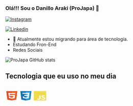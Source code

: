 ### Olá!!! Sou o Danillo Araki (ProJapa) 👋

[![Instagram](https://img.shields.io/badge/Instagram-E4405F?style=for-the-badge&logo=instagram&logoColor=white)](https://www.instagram.com/Danillo.araki/)

[![Linkedin](https://img.shields.io/badge/LinkedIn-0077B5?style=for-the-badge&logo=linkedin&logoColor=white)]((https://www.linkedin.com/in/danillo-araki-0ab26836/))

- 🔭 Atualmente estou migrando para área de tecnologia.
-  Estudando Fron-End
-  Redes Sociais 

![ProJapa GitHub stats](https://github-readme-stats.vercel.app/api?username=ProJapa&show_icons=true&theme=tokyonight)

## Tecnologia que eu uso no meu dia 
<div style="display: inline_block"><br>
  <img align="center" alt="Rafa-HTML" height="30" width="40" src="https://raw.githubusercontent.com/devicons/devicon/master/icons/html5/html5-original.svg">
  <img align="center" alt="Rafa-CSS" height="30" width="40" src="https://raw.githubusercontent.com/devicons/devicon/master/icons/css3/css3-original.svg">
   <img align="center" alt="Rafa-Js" height="30" width="40" src="https://raw.githubusercontent.com/devicons/devicon/master/icons/javascript/javascript-plain.svg">

  
  

